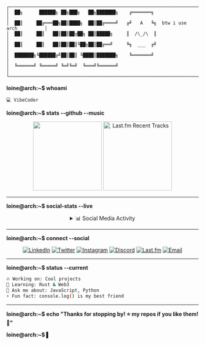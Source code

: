 ```
┌────────────────────────────────────────────────────────────────────────────────┐
│  ██╗      ██████╗ ██╗███╗   ██╗███████╗    ╔═══════╗                           │
│  ██║     ██╔═══██╗██║████╗  ██║██╔════╝   ╔╝   A   ╚╗  btw i use arch          │
│  ██║     ██║   ██║██║██╔██╗ ██║█████╗     ║  /\_/\  ║                          │
│  ██║     ██║   ██║██║██║╚██╗██║██╔══╝     ╚╗  ___  ╔╝                          │
│  ███████╗╚██████╔╝██║██║ ╚████║███████╗    ╚═══════╝                           │
│  ╚══════╝ ╚═════╝ ╚═╝╚═╝  ╚═══╝╚══════╝                                       │
└────────────────────────────────────────────────────────────────────────────────┘
```

**loine@arch:~$ whoami**
```
💻 VibeCoder
```

**loine@arch:~$ stats --github --music**

<div align="center">
  <img height="180em" src="https://github-readme-stats.vercel.app/api?username=l0ine&show_icons=true&theme=radical&include_all_commits=true&count_private=true"/>
  <img height="180em" src="https://lastfm-recently-played.vercel.app/api?user=Loine15&count=5&width=300" alt="Last.fm Recent Tracks"/>
</div>

---

**loine@arch:~$ social-stats --live**

<div align="center">
  
  <details>
    <summary>📊 Social Media Activity</summary>
    <br>
    <img src="https://discord-readme-badge.vercel.app/api?id=999276298432163891" alt="Discord Status" width="300"/>
    <br><br>
    <img src="https://instagram-stats-api.vercel.app/api?username=loineeeeeee&theme=dark" alt="Instagram Stats" width="350"/>
  </details>
  
</div>

---

**loine@arch:~$ connect --social**

<div align="center">

[![LinkedIn](https://img.shields.io/badge/LinkedIn-0077B5?style=for-the-badge&logo=linkedin&logoColor=white)](https://linkedin.com/in/loine)
[![Twitter](https://img.shields.io/badge/Twitter-1DA1F2?style=for-the-badge&logo=twitter&logoColor=white)](https://twitter.com/loine)
[![Instagram](https://img.shields.io/badge/Instagram-E4405F?style=for-the-badge&logo=instagram&logoColor=white)](https://instagram.com/loine)
[![Discord](https://img.shields.io/badge/Discord-7289DA?style=for-the-badge&logo=discord&logoColor=white)](https://discord.gg/loine)
[![Last.fm](https://img.shields.io/badge/Last.fm-D51007?style=for-the-badge&logo=lastdotfm&logoColor=white)](https://last.fm/user/Loine15)
[![Email](https://img.shields.io/badge/Email-D14836?style=for-the-badge&logo=gmail&logoColor=white)](mailto:loine@example.com)

</div>

---

**loine@arch:~$ status --current**
```bash
🔥 Working on: Cool projects
🌱 Learning: Rust & Web3  
💬 Ask me about: JavaScript, Python
⚡ Fun fact: console.log() is my best friend
```

---

**loine@arch:~$ echo "Thanks for stopping by! ⭐ my repos if you like them! 🚀"**

**loine@arch:~$ ▌**
